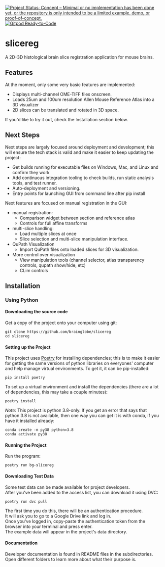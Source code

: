 [![Project Status: Concept – Minimal or no implementation has been done yet, or the repository is only intended to be a limited example, demo, or proof-of-concept.](https://www.repostatus.org/badges/latest/concept.svg)](https://www.repostatus.org/#concept)
[![Gitpod Ready-to-Code](https://img.shields.io/badge/Gitpod-ready--to--code-blue?logo=gitpod)](https://gitpod.io/#https://github.com/brainglobe/slicereg)

# slicereg
A 2D-3D histological brain slice registration application for mouse brains.

## Features

At the moment, only some very basic features are implemented:
  - Displays multi-channel OME-TIFF files onscreen.
  - Loads 25um and 100um resolution Allen Mouse Reference Atlas into a 3D visualizer
  - 2D slices can be translated and rotated in 3D space.

If you'd like to try it out, check the Installation section below.

## Next Steps

Next steps are largely focused around deployment and development; this will ensure the tech stack is valid and make it easier to keep updating the project:
  - Get builds running for executable files on Windows, Mac, and Linux and confirm they work
  - Add continuous integration tooling to check builds, run static analysis tools, and test runner.
  - Auto-deployment and versioning.
  - Entry points for launching GUI from command line after pip install

Next features are focused on manual registration in the GUI:
  - manual registration:
    - Comparison widget between section and reference atlas
    - Controls for full affine transforms
  - multi-slice handling:
    - Load multiple slices at once
    - Slice selection and multi-slice manipulation interface.
  - QuPath Visualization
    - Import QuPath files onto loaded slices for 3D visualization.
  - More control over visualization
    - View manipulation tools (channel selector, atlas transparency controls, qupath show/hide, etc)
    - CLim controls
   

  
## Installation

### Using Python

#### Downloading the source code

Get a copy of the project onto your computer using git:

```
git clone https://github.com/brainglobe/slicereg
cd slicereg
```


#### Setting up the Project


This project uses [Poetry](https://python-poetry.org/) for installing dependencies; this is to make it easier for getting
the same versions of python libraries on everyones' computer and help manage virtual environments.  To get it, it can be pip-installed:

```
pip install poetry
``` 


To set up a virtual environment and install the dependencies (there are a lot of dependencies, this may take a couple minutes):

```
poetry install
```


*Note*: This project is python 3.8-only.  If you get an error that says that python 3.8 is not available, then one way you can get it is with conda, if you have it installed already:

```
conda create -n py38 python=3.8
conda activate py38
```

#### Running the Project

Run the program:

```
poetry run bg-slicereg
```



#### Downloading Test Data

Some test data can be made available for project developers.  
After you've been added to the access list, you can download it using DVC:

```
poetry run dvc pull
``` 

The first time you do this, there will be an authentication procedure.  
It will ask you to go to a Google Drive link and log in.  
Once you've logged in, copy-paste the authentication token from the browser into your terminal and press enter.  
The example data will appear in the project's data directory.

#### Documentation

Developer documentation is found in README files in the subdirectories.  
Open different folders to learn more about what their purpose is.


